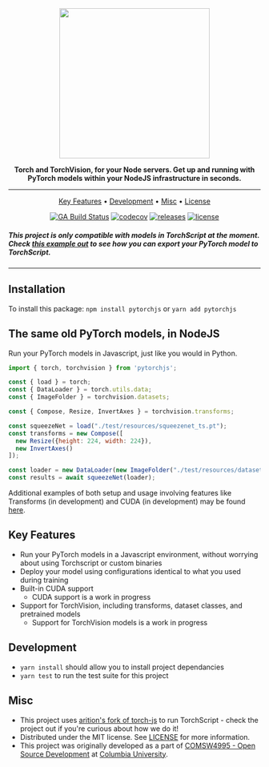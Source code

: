 <div align="center">

<img src="https://raw.githubusercontent.com/raghavmecheri/ptjs/master/assets/img/ptjs.png" width="300px">


**Torch and TorchVision, for your Node servers.
Get up and running with PyTorch models within your NodeJS infrastructure in seconds.**

---

<p align="center">
  <a href="#key-features">Key Features</a> •
  <a href="#development">Development</a> •
  <a href="#misc">Misc</a> •
  <a href="#license">License</a>
</p>

[![GA Build Status](https://img.shields.io/github/workflow/status/raghavmecheri/ptjs/Push%20CICD?style=for-the-badge)](https://github.com/raghavmecheri/ptjs/actions)
[![codecov](https://img.shields.io/codecov/c/github/raghavmecheri/ptjs?style=for-the-badge)](https://img.shields.io/codecov/c/github/raghavmecheri/ptjs?style=for-the-badge)
[![releases](https://img.shields.io/github/v/release/raghavmecheri/ptjs?sort=semver&style=for-the-badge)](https://img.shields.io/github/v/release/raghavmecheri/ptjs?sort=semver&style=for-the-badge)
[![license](https://img.shields.io/github/license/raghavmecheri/coms4995?style=for-the-badge)](https://github.com/raghavmecheri/ptjs/blob/master/LICENSE)

</div>

##### This project is only compatible with models in TorchScript at the moment. Check [this example out](./examples/Exporting.md) to see how you can export your PyTorch model to TorchScript.

---

## Installation
To install this package: `npm install pytorchjs` or `yarn add pytorchjs`

## The same old PyTorch models, in NodeJS
Run your PyTorch models in Javascript, just like you would in Python.
```js
import { torch, torchvision } from 'pytorchjs';

const { load } = torch;
const { DataLoader } = torch.utils.data;
const { ImageFolder } = torchvision.datasets;

const { Compose, Resize, InvertAxes } = torchvision.transforms;

const squeezeNet = load("./test/resources/squeezenet_ts.pt");
const transforms = new Compose([
  new Resize({height: 224, width: 224}),
  new InvertAxes()
]);

const loader = new DataLoader(new ImageFolder("./test/resources/dataset"), 1, transforms);
const results = await squeezeNet(loader);
```
Additional examples of both setup and usage involving features like Transforms (in development) and CUDA (in development) may be found [here](./examples).

## Key Features
* Run your PyTorch models in a Javascript environment, without worrying about using Torchscript or custom binaries
* Deploy your model using configurations identical to what you used during training
* Built-in CUDA support
	* CUDA support is a work in progress
* Support for TorchVision, including transforms, dataset classes, and pretrained models
	* Support for TorchVision models is a work in progress

## Development
 * ```yarn install``` should allow you to install project dependancies
 * ```yarn test``` to run the test suite for this project

## Misc
* This project uses [arition's fork of torch-js](https://github.com/arition/torch-js) to run TorchScript - check the project out if you're curious about how we do it!
* Distributed under the MIT license. See [LICENSE](./LICENSE) for more information.
* This project was originally developed as a part of [COMSW4995 - Open Source Development](http://www.cs.columbia.edu/~paine/4995/) at [Columbia University](https://www.columbia.edu/).
